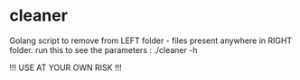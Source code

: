 # cleaner
Golang script to remove from LEFT folder - files present anywhere in RIGHT folder.
run this to see the parameters :
./cleaner -h

!!! USE AT YOUR OWN RISK !!!
